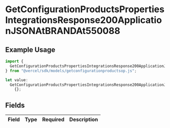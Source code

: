 # GetConfigurationProductsPropertiesIntegrationsResponse200ApplicationJSONAtBRANDAt550088

## Example Usage

```typescript
import {
  GetConfigurationProductsPropertiesIntegrationsResponse200ApplicationJSONAtBRANDAt550088,
} from "@vercel/sdk/models/getconfigurationproductsop.js";

let value:
  GetConfigurationProductsPropertiesIntegrationsResponse200ApplicationJSONAtBRANDAt550088 =
    {};
```

## Fields

| Field       | Type        | Required    | Description |
| ----------- | ----------- | ----------- | ----------- |